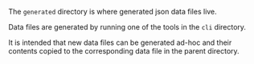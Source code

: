 The `generated` directory is where generated json data files live.

Data files are generated by running one of the tools in the `cli` directory.

It is intended that new data files can be generated ad-hoc and their contents
copied to the corresponding data file in the parent directory.
